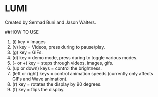 # LUMI

Created by Sermad Buni and Jason Walters.

##HOW TO USE
1. (i) key = Images
2. (v) key = Videos, press during to pause/play.
3. (g) key = GIFs.
4. (d) key = demo mode, press during to toggle various modes.
5. (- or +) key = steps through videos, images, gifs.
6. (up or down) keys = control the brightness.
7. (left or right) keys = control animation speeds (currently only affects GIFs and Wave animation).
8. (r) key = rotates the display by 90 degrees.
9. (f) key = flips the display.
